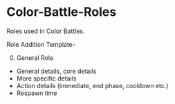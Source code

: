 # Color-Battle-Roles
Roles used in Color Battles.

Role Addition Template-

0. General Role
- General details, core details
- More specific details
- Action details (immediate, end phase, cooldown etc.)
- Respawn time
